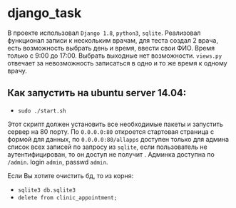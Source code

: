 # django_task
В проекте использовал `Django 1.8`, `python3`, `sqlite`. Реализовал функционал записи к нескольким врачам, для теста создал 2 врача, есть возможность выбрать день и время, ввести свои ФИО. Время только с 9:00 до 17:00. Выбрать выходные нет возможности. `views.py` отвечает за невозможность записаться в одно и то же время к одному врачу. 
## Как запустить на ubuntu server 14.04:
- `sudo ./start.sh` 

Этот скрипт должен установить все необходимые пакеты и запустить сервер на 80 порту. По `0.0.0.0:80` откроется стартовая страница с формой для данных, по `0.0.0.0:80/allapps` доступен только для админа список всех записей по запросу из `sqlite`, если пользователь не аутентифицирован, то он доступ не получит . Админка доступна по `/admin`. login `admin`, passwd `admin`.

Если Вы хотите очистить бд, то из корня:
- `sqlite3 db.sqlite3`
- `delete from clinic_appointment;`

